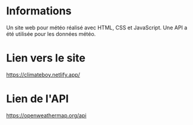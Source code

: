 # Informations
Un site web pour météo réalisé avec HTML, CSS et JavaScript. Une API a été utilisée pour les données météo.

# Lien vers le site
https://climateboy.netlify.app/

# Lien de l'API
https://openweathermap.org/api
